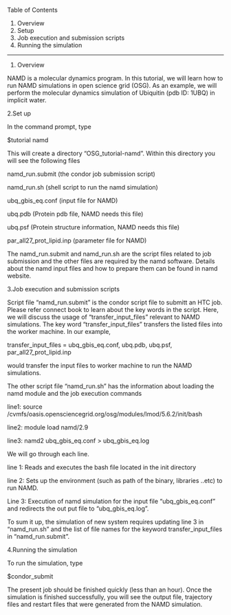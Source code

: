 Table of Contents

1.	Overview
2.	Setup
3.	Job execution and submission scripts
4.	Running the simulation

------------------------------------------------------------------------

1. Overview


NAMD is a molecular dynamics program. In this tutorial, we will learn how to run NAMD simulations in open science grid (OSG).  As an example, we will perform the molecular dynamics simulation of Ubiquitin (pdb ID: 1UBQ) in implicit water. 


2.Set up 


In the command prompt, type

$tutorial namd

This will create a directory “OSG_tutorial-namd”. Within this directory you will see the following files


namd_run.submit  (the condor job submission script)

namd_run.sh  (shell script to run the namd simulation)

ubq_gbis_eq.conf (input file for NAMD)

ubq.pdb (Protein pdb file, NAMD needs this file)

ubq.psf (Protein structure information, NAMD needs this file)

par_all27_prot_lipid.inp (parameter file for NAMD)




The  namd_run.submit and namd_run.sh are the script files related  to job submission and the other files are required by the namd software. Details about the namd input files and how to prepare them can be found in namd website. 

3.Job execution and submission scripts


Script file  “namd_run.submit” is the condor script file to submitt an HTC job.  Please refer connect book to learn about the key words in the script. Here, we will discuss the usage of  “transfer_input_files” relevant to NAMD simulations.  The key word “transfer_input_files” transfers the listed files into the worker machine.  In our example,  

transfer_input_files = ubq_gbis_eq.conf, ubq.pdb, ubq.psf, par_all27_prot_lipid.inp

would transfer the input files to worker machine to run the NAMD simulations. 


The other script file “namd_run.sh” has the information about loading the namd module and the job execution commands

line1: source /cvmfs/oasis.opensciencegrid.org/osg/modules/lmod/5.6.2/init/bash

line2: module load namd/2.9

line3: namd2 ubq_gbis_eq.conf  > ubq_gbis_eq.log

We will go through each line.

line 1:  Reads and executes the bash file located in the init directory

line 2:  Sets up the environment  (such as path of the binary,  libraries ..etc) to run NAMD. 

Line 3:  Execution of  namd  simulation for the input file “ubq_gbis_eq.conf” and redirects the out put file to “ubq_gbis_eq.log”. 

To sum it up, the simulation of new system requires updating line 3 in “namd_run.sh” and the list of file names for the keyword transfer_input_files  in “namd_run.submit”.


4.Running the simulation

To run the simulation, type

$condor_submit 

The present job should be finished quickly (less than an hour). Once the simulation is finished successfully, you will see the output file,  trajectory files and restart files that were generated from the NAMD simulation. 


